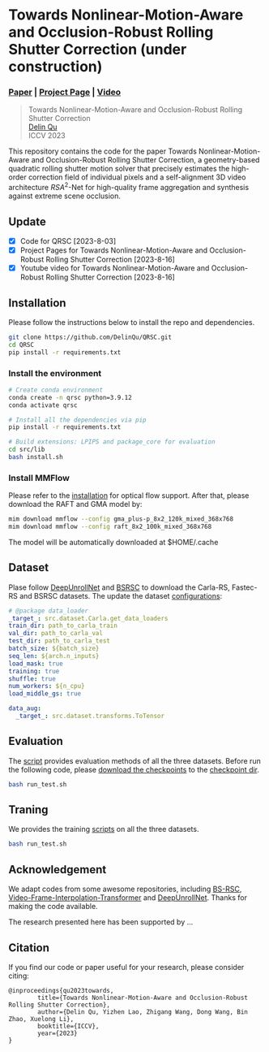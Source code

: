 # Towards Nonlinear-Motion-Aware and Occlusion-Robust Rolling Shutter Correction (under construction)

### [Paper](https://arxiv.org/pdf/2303.18125.pdf) | [Project Page](https://delinqu.github.io/QRSC) | [Video](https://youtu.be/Or-yvKHUrZ0)

> Towards Nonlinear-Motion-Aware and Occlusion-Robust Rolling Shutter Correction <br />
> [Delin Qu](https://hengyiwang.github.io/)<br />
> ICCV 2023

<!-- <p align="center">
  <a href="">
    <img src="./media/coslam_teaser.gif" alt="Logo" width="80%">
  </a>
</p> -->


This repository contains the code for the paper Towards Nonlinear-Motion-Aware and Occlusion-Robust Rolling Shutter Correction, a geometry-based quadratic rolling shutter motion solver that precisely estimates the high-order correction field of individual pixels and a self-alignment 3D video architecture $RSA^2$-Net for high-quality frame aggregation and synthesis against extreme scene occlusion.

## Update
- [x] Code for QRSC [2023-8-03]
- [x] Project Pages for Towards Nonlinear-Motion-Aware and Occlusion-Robust Rolling Shutter Correction [2023-8-16]
- [x] Youtube video for Towards Nonlinear-Motion-Aware and Occlusion-Robust Rolling Shutter Correction [2023-8-16]

## Installation

Please follow the instructions below to install the repo and dependencies.

```bash
git clone https://github.com/DelinQu/QRSC.git
cd QRSC
pip install -r requirements.txt
```

### Install the environment

```bash
# Create conda environment
conda create -n qrsc python=3.9.12
conda activate qrsc

# Install all the dependencies via pip
pip install -r requirements.txt

# Build extensions: LPIPS and package_core for evaluation
cd src/lib
bash install.sh
```

### Install MMFlow
Please refer to the [installation](https://github.com/open-mmlab/mmflow/blob/master/docs/en/install.md) for optical flow support. After that, please download the RAFT and GMA model by:
```bash
mim download mmflow --config gma_plus-p_8x2_120k_mixed_368x768
mim download mmflow --config raft_8x2_100k_mixed_368x768
```

The model will be automatically downloaded at $HOME/.cache

## Dataset
Plase follow [DeepUnrollNet](https://github.com/ethliup/DeepUnrollNet) and [BSRSC](https://github.com/ljzycmd/BSRSC) to download the Carla-RS, Fastec-RS and BSRSC datasets. The update the dataset [configurations](conf/dataset):
```yaml
# @package data_loader
_target_: src.dataset.Carla.get_data_loaders
train_dir: path_to_carla_train
val_dir: path_to_carla_val
test_dir: path_to_carla_test
batch_size: ${batch_size}
seq_len: ${arch.n_inputs}
load_mask: true
training: true
shuffle: true
num_workers: ${n_cpu}
load_middle_gs: true

data_aug: 
  _target_: src.dataset.transforms.ToTensor
```

## Evaluation
The [script](run_test.sh) provides evaluation methods of all the three datasets. Before run the following code, please [download the checkpoints]() to the [checkpoint dir](checkpoint).

```bash
bash run_test.sh
```

## Traning
We provides the training [scripts](run.sh) on all the three datasets.
```bash
bash run_test.sh
```

## Acknowledgement

We adapt codes from some awesome repositories, including [BS-RSC](https://github.com/ljzycmd/BSRSC), [Video-Frame-Interpolation-Transformer](https://github.com/zhshi0816/Video-Frame-Interpolation-Transformer) and [DeepUnrollNet](https://github.com/ethliup/DeepUnrollNet). Thanks for making the code available.

The research presented here has been supported by ...


## Citation

If you find our code or paper useful for your research, please consider citing:

```
@inproceedings{qu2023towards,
        title={Towards Nonlinear-Motion-Aware and Occlusion-Robust Rolling Shutter Correction},
        author={Delin Qu, Yizhen Lao, Zhigang Wang, Dong Wang, Bin Zhao, Xuelong Li},
        booktitle={ICCV},
        year={2023}
}
```